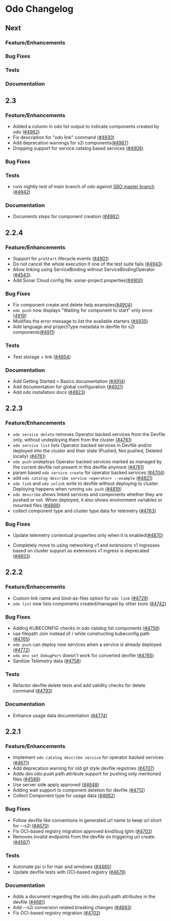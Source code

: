 #  Odo Changelog

## Next

### Feature/Enhancements

### Bug Fixes

### Tests

### Documentation

## 2.3

### Feature/Enhancements

- Added a column in odo list output to indicate components created by odo ([#4962](https://github.com/openshift/odo/pull/4962))
- Fix description for "odo link" command ([#4930](https://github.com/openshift/odo/pull/4930))
- Add deprecation warnings for s2i components([#4967](https://github.com/openshift/odo/issues/4967))
- Dropping support for service catalog based services ([#4906](https://github.com/openshift/odo/pull/4906))

### Bug Fixes

### Tests

- runs nightly test of main branch of odo against [SBO master branch](https://github.com/redhat-developer/service-binding-operator) ([#4942](https://github.com/openshift/odo/issues/4942))

### Documentation

- Documents steps for component creation ([#4982](https://github.com/openshift/odo/pull/4982))
## 2.2.4

### Feature/Enhancements

- Support for `preStart` lifecycle events ([#4901](https://github.com/openshift/odo/issues/4901))
- Do not cancel the whole execution if one of the test suite fails ([#4943](https://github.com/openshift/odo/issues/4943))
- Allow linking using ServiceBinding without ServiceBindingOperator ([#4543](https://github.com/openshift/odo/issues/4543)).
- Add Sonar Cloud config file: sonar-project.properties([#4900](https://github.com/openshift/odo/pull/4900))

### Bug Fixes

- Fix component create and delete help examples([#4904](https://github.com/openshift/odo/pull/4904))
- `odo push` now displays "Waiting for component to start" only once ([4919](https://github.com/openshift/odo/pull/4919))
- Modifies the error message to list the available starters ([#4935](https://github.com/openshift/odo/pull/4935))
- Add language and projectType metadata in devfile for s2i components([#4911](https://github.com/openshift/odo/pull/4911))

### Tests

- Test storage + link ([#4954](https://github.com/openshift/odo/pull/4954))

### Documentation

- Add Getting Started > Basics documentation ([#4914](https://github.com/openshift/odo/pull/4914))
- Add documentation for global configuration ([#4921](https://github.com/openshift/odo/pull/4921))
- Add odo installation docs ([#4923](https://github.com/openshift/odo/pull/4923))

## 2.2.3

### Feature/Enhancements

- `odo service delete` removes Operator backed services from the Devfile only, without undeploying them from the cluster ([#4761](https://github.com/openshift/odo/pull/4761))
- `odo service list` lists Operator backed services in Devfile and/or deployed into the cluster and their state (Pushed, Not pushed, Deleted locally) ([#4761](https://github.com/openshift/odo/pull/4761))
- `odo push` undeploys Operator backed services marked as managed by the current devfile not present in this devfile anymore ([#4761](https://github.com/openshift/odo/pull/4761))
- param based `odo service create` for operator backed services ([#4704](https://github.com/openshift/odo/pull/4704))
- add `odo catalog describe service <operator> --example` ([#4821](https://github.com/openshift/odo/pull/4821))
- `odo link` and `odo unlink` write to devfile without deploying to cluster. Deploying happens when running `odo push` ([#4819](https://github.com/openshift/odo/pull/4819))
- `odo describe` shows linked services and components whether they are pushed or not. When deployed, it also shows environment variables or mounted files ([#4866](https://github.com/openshift/odo/pull/4866))
- collect component type and cluster type data for telemetry ([#4763](https://github.com/openshift/odo/pull/4763))

### Bug Fixes
- Update telemetry contextual properties only when it is enabled([#4870](https://github.com/openshift/odo/pull/4870))

- Completely move to using networking v1 and extensions v1 ingresses based on cluster support as extensions v1 ingress is deprecated ([#4853](https://github.com/openshift/odo/pull/4853))

## 2.2.2

### Feature/Enhancements

- Custom link name and bind-as-files option for `odo link` ([#4729](https://github.com/openshift/odo/pull/4729))
- `odo list` now lists components created/managed by other tools ([#4742](https://github.com/openshift/odo/pull/4742))

### Bug Fixes

- Adding KUBECONFIG checks in odo catalog list components ([#4756](https://github.com/openshift/odo/pull/4756))
- use filepath Join instead of / while constructing kubeconfig path ([#4765](https://github.com/openshift/odo/pull/4765))
- `odo push` can deploy new services when a service is already deployed ([#4772](https://github.com/openshift/odo/pull/4772))
- `odo env set DebugPort` doesn't work for converted devfile ([#4785](https://github.com/openshift/odo/pull/4785))
- Sanitize Telemetry data ([#4758](https://github.com/openshift/odo/pull/4758))

### Tests

- Refactor devfile delete tests and add validity checks for delete command ([#4793](https://github.com/openshift/odo/pull/4793))

### Documentation

- Enhance usage data documentation ([#4774](https://github.com/openshift/odo/pull/4774))

## 2.2.1

### Feature/Enhancements

- Implement `odo catalog describe service` for operator backed services ([#4671](https://github.com/openshift/odo/pull/4671))
- Add deprecation warning for old git style devfile registries ([#4707](https://github.com/openshift/odo/pull/4707))
- Adds dev.odo.push.path attribute support for pushing only mentioned files ([#4588](https://github.com/openshift/odo/pull/4588))
- Use server side apply  approved ([#4648](https://github.com/openshift/odo/pull/4648))
- Adding wait support to component deletion for devfile ([#4712](https://github.com/openshift/odo/pull/4712))
- Collect Component type for usage data ([#4662](https://github.com/openshift/odo/pull/4662))

### Bug Fixes

- Follow devfile like conventions in generated url name to keep url short for --s2i  ([#4670](https://github.com/openshift/odo/pull/4670))
- Fix OCI-based registry migration  approved kind/bug lgtm ([#4702](https://github.com/openshift/odo/pull/4702))
- Removes invalid endpoints from the devfile on triggering url create. ([#4567](https://github.com/openshift/odo/pull/4567))

### Tests

- Automate psi ci for mac and windows  ([#4460](https://github.com/openshift/odo/pull/4460))
- Update devfile tests with OCI-based registry ([#4679](https://github.com/openshift/odo/pull/4679))


### Documentation

- Adds a document regarding the odo.dev.push.path attributes in the devfile ([#4681](https://github.com/openshift/odo/pull/4681))
- Add --s2i conversion related breaking changes ([#4683](https://github.com/openshift/odo/pull/4683))
- Fix OCI-based registry migration ([#4702](https://github.com/openshift/odo/pull/4702))
